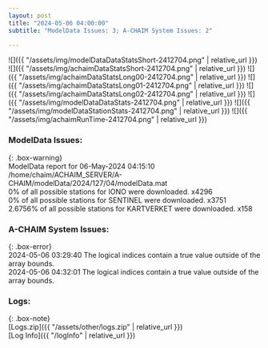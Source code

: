 ```yaml
---
layout: post
title: "2024-05-06 04:00:00"
subtitle: "ModelData Issues: 3; A-CHAIM System Issues: 2"

---
```


![]({{ "/assets/img/modelDataDataStatsShort-2412704.png" | relative_url }})
![]({{ "/assets/img/achaimDataStatsShort-2412704.png" | relative_url }})
![]({{ "/assets/img/achaimDataStatsLong00-2412704.png" | relative_url }})
![]({{ "/assets/img/achaimDataStatsLong01-2412704.png" | relative_url }})
![]({{ "/assets/img/achaimDataStatsLong02-2412704.png" | relative_url }})
![]({{ "/assets/img/modelDataDataStats-2412704.png" | relative_url }})
![]({{ "/assets/img/modelDataStationStats-2412704.png" | relative_url }})
![]({{ "/assets/img/achaimRunTime-2412704.png" | relative_url }})


### ModelData Issues:  
  
{: .box-warning}  
 ModelData report for 06-May-2024 04:15:10   
 /home/chaim/ACHAIM_SERVER/A-CHAIM/modelData/2024/127/04/modelData.mat   
 0% of all possible stations for IONO were downloaded. x4296   
 0% of all possible stations for SENTINEL were downloaded. x3751   
 2.6756% of all possible stations for KARTVERKET were downloaded. x158   
  
### A-CHAIM System Issues:  
  
{: .box-error}  
2024-05-06 03:29:40 The logical indices contain a true value outside of the array bounds.  
2024-05-06 04:32:01 The logical indices contain a true value outside of the array bounds.  

### Logs:  
  
{: .box-note}  
[Logs.zip]({{ "/assets/other/logs.zip" | relative_url }})  
[Log Info]({{ "/logInfo" | relative_url }})  
